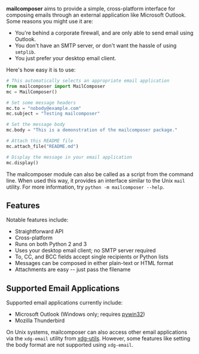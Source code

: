 **mailcomposer** aims to provide a simple, cross-platform interface for composing emails through an external application like Microsoft Outlook. Some reasons you might use it are:

* You're behind a corporate firewall, and are only able to send email using Outlook.
* You don't have an SMTP server, or don't want the hassle of using `smtplib`.
* You just prefer your desktop email client.

Here's how easy it is to use:

```python
# This automatically selects an appropriate email application
from mailcomposer import MailComposer
mc = MailComposer()

# Set some message headers
mc.to = "nobody@example.com"
mc.subject = "Testing mailcomposer"

# Set the message body
mc.body = "This is a demonstration of the mailcomposer package."

# Attach this README file
mc.attach_file("README.md")

# Display the message in your email application
mc.display()
```

The mailcomposer module can also be called as a script from the command line. When used this way, it provides an interface similar to the Unix `mail` utility. For more information, try `python -m mailcomposer --help`.


## Features

Notable features include:

* Straightforward API
* Cross-platform
* Runs on both Python 2 and 3
* Uses your desktop email client; no SMTP server required
* To, CC, and BCC fields accept single recipients or Python lists
* Messages can be composed in either plain-text or HTML format
* Attachments are easy -- just pass the filename


## Supported Email Applications

Supported email applications currently include:

* Microsoft Outlook (Windows only; requires [pywin32](https://pypi.org/project/pywin32/))
* Mozilla Thunderbird

On Unix systems, mailcomposer can also access other email applications via the `xdg-email` utility from [xdg-utils](https://freedesktop.org/wiki/Software/xdg-utils/). However, some features like setting the body format are not supported using `xdg-email`.

